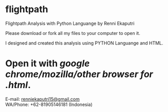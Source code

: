 # flightpath
Flightpath Analysis with Python Languange by Renni Ekaputri


Please download or fork all my files to your computer to open it.</br>

I designed and created this analysis using PYTHON Languange and HTML.

# Open it with *google chrome/mozilla/other browser* *for* *.html*.

E-mail: renniekaputri15@gmail.com </br>
WA/Phone: +62-81905146181 (Indonesia)
